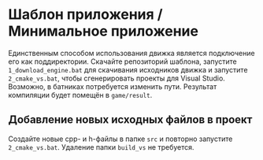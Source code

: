 # Шаблон приложения / Минимальное приложение

Единственным способом использования движка является подключение его как поддиректории.
Скачайте репозиторий шаблона, запустите `1_download_engine.bat` для скачивания исходников движка и запустите `2_cmake_vs.bat`,
чтобы сгенерировать проекты для Visual Studio. Возможно, в батниках потребуется изменить пути.
Результат компиляции будет помещён в `game/result`.

## Добавление новых исходных файлов в проект

Создайте новые cpp- и h-файлы в папке `src` и повторно запустите `2_cmake_vs.bat`. Удаление папки `build_vs` не требуется.

